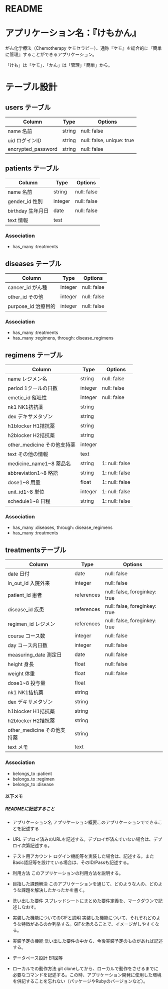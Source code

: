 # README

# アプリケーション名：『けもかん』

がん化学療法（Chemotherapy ケモセラピー）、通称『ケモ』を総合的に『簡単に管理』することができるアプリケーション。

「けも」は「ケモ」、「かん」は「管理」「簡単」から。



# テーブル設計

## users テーブル

| Column              | Type    | Options                   |
| ------------------- | ------- | ------------------------- |
| name 名前            | string  | null: false               |
| uid  ログインID      | string  | null: false, unique: true |
| encrypted_password  | string  | null: false               |



## patients テーブル

| Column          | Type    | Options       |
| --------------- | ------- | ------------- |
| name 名前        | string  | null: false   |
| gender_id 性別   | integer | null: false   |
| birthday 生年月日 | date    | null: false   |
| text 情報        | test    |               |

### Association

- has_many :treatments



## diseases テーブル

| Column              | Type         | Options     |
| ------------------- | ------------ | ----------- |
| cancer_id がん種     | integer      | null: false |
| other_id その他      | integer      | null: false |
| purpose_id 治療目的  | integer      | null: false |

### Association

- has_many :treatments
- has_many :regimens, through: disease_regimens



## regimens テーブル

| Column                    | Type         | Options        |
| ------------------------- | ------------ | -------------- |
| name レジメン名             | string       | null: false    |
| period 1クールの日数        | integer      | null: false    |
| emetic_id 催吐性           | integer      | null: false    |
| nk1 NK1拮抗薬              | string       |                |
| dex デキサメタゾン          | string       |                |
| h1blocker H1拮抗薬         | string       |                |
| h2blocker H2拮抗薬         | string       |                |
| other_medicine その他支持薬 | integer      |                |
| text その他の情報           | text         |                |
| medicine_name1~8 薬品名    | string       | 1: null: false |
| abbreviation1~8 略語       | string       | 1: null: false |
| dose1~8 用量               | float        | 1: null: false |
| unit_id1~8 単位            | integer      | 1: null: false |
| schedule1~8 日程           | string       | 1: null: false |

### Association

- has_many :diseases, through: disease_regimens
- has_many :treatments



## treatmentsテーブル

| Column                    | Type       | Options                      |
| ------------------------- | ---------- | ---------------------------- |
| date 日付                  | date      | null: false                   |
| in_out_id 入院外来         | integer    | null: false                   |
| patient_id 患者           | references | null: false, foreginkey: true |
| disease_id 疾患           | references | null: false, foreginkey: true |
| regimen_id レジメン        | references | null: false, foreginkey: true |
| course コース数            | integer    | null: false                   |
| day コース内日数            | integer    | null: false                   |
| measuring_date 測定日      | date       | null: false                   |
| height 身長                | float      | null: false                   |
| weight 体重                | float      | null: false                   |
| dose1~8 投与量             | float      |                               |
| nk1 NK1拮抗薬              | string     |                               |
| dex デキサメタゾン          | string     |                               |
| h1blocker H1拮抗薬         | string     |                               |
| h2blocker H2拮抗薬         | string     |                               |
| other_medicine その他支持薬 | string     |                               |
| text メモ                  | text       |                               |

### Association

- belongs_to :patient
- belongs_to :regimen
- belongs_to :disease



#### 以下メモ

##### READMEに記述すること

- アプリケーション名
アプリケーション概要このアプリケーションでできることを記述する

- URL
デプロイ済みのURLを記述する。デプロイが済んでいない場合は、デプロイ次第記述する。

- テスト用アカウント
ログイン機能等を実装した場合は、記述する。またBasic認証等を設けている場合は、そのID/Passも記述する。

- 利用方法
このアプリケーションの利用方法を説明する。

- 目指した課題解決
このアプリケーションを通じて、どのような人の、どのような課題を解決したかったかを書く。

- 洗い出した要件
スプレッドシートにまとめた要件定義を、マークダウンで記述しなおす。

- 実装した機能についてのGIFと説明
実装した機能について、それぞれどのような特徴があるのか列挙する。GIFを添えることで、イメージがしやすくなる。

- 実装予定の機能
洗い出した要件の中から、今後実装予定のものがあれば記述する。

- データベース設計
ER図等

- ローカルでの動作方法
git cloneしてから、ローカルで動作をさせるまでに必要なコマンドを記述する。この時、アプリケーション開発に使用した環境を併記することを忘れない（パッケージやRubyのバージョンなど）。